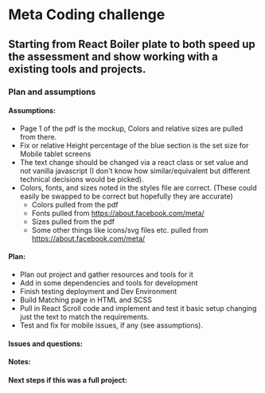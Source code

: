 # Meta Coding challenge

## Starting from React Boiler plate to both speed up the assessment and show working with a existing tools and projects.

### Plan and assumptions

#### Assumptions:
 - Page 1 of the pdf is the mockup, Colors and relative sizes are pulled from there.
 - Fix or relative Height percentage of the blue section is the set size for Mobile tablet screens
 - The text change should be changed via a react class or set value and not vanilla javascript (I don't know how similar/equivalent but different technical decisions would be picked).
 - Colors, fonts, and sizes noted in the styles file are correct. (These could easily be swapped to be correct but hopefully they are accurate)
   - Colors pulled from the pdf
   - Fonts pulled from https://about.facebook.com/meta/
   - Sizes pulled from the pdf
   - Some other things like icons/svg files etc. pulled from https://about.facebook.com/meta/

#### Plan:
 - Plan out project and gather resources and tools for it
 - Add in some dependencies and tools for development
 - Finish testing deployment and Dev Environment
 - Build Matching page in HTML and SCSS
 - Pull in React Scroll code and implement and test it basic setup changing just the text to match the requirements.
 - Test and fix for mobile issues, if any (see assumptions).

#### Issues and questions:
#### Notes:
#### Next steps if this was a full project: